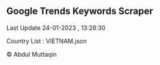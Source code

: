 

## Google Trends Keywords Scraper 
 
Last Update 24-01-2023 , 13:28:30

Country List :
VIETNAM.json



© Abdul Muttaqin 
